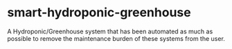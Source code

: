 # smart-hydroponic-greenhouse
A Hydroponic/Greenhouse system that has been automated as much as possible to remove the maintenance burden of these systems from the user.
